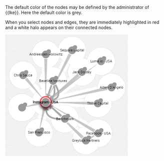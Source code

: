 
The default color of the nodes may be defined by the administrator of 
{{lke}}. 
Here the default color is grey.

When you select nodes and edges, they are immediately highlighted in 
red and a white halo appears on their connected nodes.

![](Halo.png)
